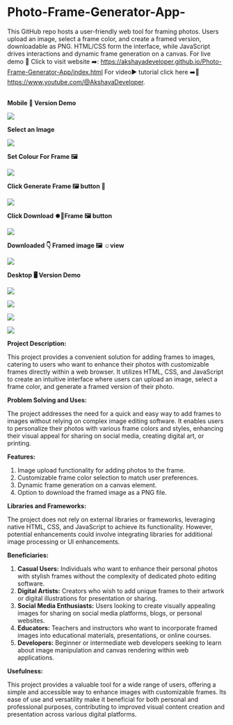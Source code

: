 # Photo-Frame-Generator-App-
This GitHub repo hosts a user-friendly web tool for framing photos. Users upload an image, select a frame color, and create a framed version, downloadable as PNG. HTML/CSS form the interface, while JavaScript 
drives interactions and dynamic frame generation on a canvas.
For live demo 🍰 Click to visit website ➡️: https://akshayadeveloper.github.io/Photo-Frame-Generator-App/index.html 
For video▶️ tutorial click here ➡️🥞 https://www.youtube.com/@AkshayaDeveloper.
<br><br>
<b><p> Mobile 📱 Version Demo</p></b>
<img src="https://github.com/Akshayadeveloper/Photo-Frame-Generator-App-/blob/main/IMG_20240312_125535.jpg">
<b><p> Select an Image</p></b>
<img src="https://github.com/Akshayadeveloper/Photo-Frame-Generator-App-/blob/main/IMG_20240312_125546.jpg">
<b><p>Set Colour For Frame 🖼️ </p></b>
<img src="https://github.com/Akshayadeveloper/Photo-Frame-Generator-App-/blob/main/IMG_20240312_125631.jpg">
<b><p>Click Generate Frame 🖼️ button 🔘</p></b>
<img src="https://github.com/Akshayadeveloper/Photo-Frame-Generator-App-/blob/main/IMG_20240312_125706.jpg">
<b><p>Click Download ⏺️🦋Frame 🖼️ button</p></b>
<img src="https://github.com/Akshayadeveloper/Photo-Frame-Generator-App-/blob/main/IMG_20240312_125728.jpg">
<b><p>Downloaded 👇 Framed image 🖼️ ☺️view </p></b>
<img src="https://github.com/Akshayadeveloper/Photo-Frame-Generator-App-/blob/main/IMG_20240312_125807.jpg">

<b><p>Desktop 🖥️ Version Demo </p></b>
<img src="https://github.com/Akshayadeveloper/Photo-Frame-Generator-App-/blob/main/IMG_20240312_125856.jpg">
<b><p> </p></b>
<img src="https://github.com/Akshayadeveloper/Photo-Frame-Generator-App-/blob/main/IMG_20240312_130149.jpg">
<b><p> </p></b>
<img src="https://github.com/Akshayadeveloper/Photo-Frame-Generator-App-/blob/main/framed_photo.png">
<b><p> </p></b>
<img src="https://github.com/Akshayadeveloper/Photo-Frame-Generator-App-/blob/main/IMG_20240312_125837.jpg">


**Project Description:**

This project provides a convenient solution for adding frames to images, catering to users who want to enhance their photos with customizable frames directly within a web browser. It utilizes HTML, CSS, and JavaScript to create an intuitive interface where users can upload an image, select a frame color, and generate a framed version of their photo.

**Problem Solving and Uses:**

The project addresses the need for a quick and easy way to add frames to images without relying on complex image editing software. It enables users to personalize their photos with various frame colors and styles, enhancing their visual appeal for sharing on social media, creating digital art, or printing.

**Features:**

1. Image upload functionality for adding photos to the frame.
2. Customizable frame color selection to match user preferences.
3. Dynamic frame generation on a canvas element.
4. Option to download the framed image as a PNG file.

**Libraries and Frameworks:**

The project does not rely on external libraries or frameworks, leveraging native HTML, CSS, and JavaScript to achieve its functionality. However, potential enhancements could involve integrating libraries for additional image processing or UI enhancements.

**Beneficiaries:**

1. **Casual Users:** Individuals who want to enhance their personal photos with stylish frames without the complexity of dedicated photo editing software.
2. **Digital Artists:** Creators who wish to add unique frames to their artwork or digital illustrations for presentation or sharing.
3. **Social Media Enthusiasts:** Users looking to create visually appealing images for sharing on social media platforms, blogs, or personal websites.
4. **Educators:** Teachers and instructors who want to incorporate framed images into educational materials, presentations, or online courses.
5. **Developers:** Beginner or intermediate web developers seeking to learn about image manipulation and canvas rendering within web applications.

**Usefulness:**

This project provides a valuable tool for a wide range of users, offering a simple and accessible way to enhance images with customizable frames. Its ease of use and versatility make it beneficial for both personal and professional purposes, contributing to improved visual content creation and presentation across various digital platforms.
